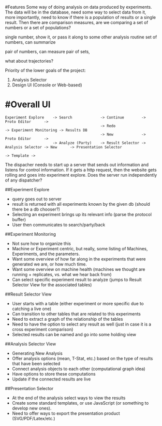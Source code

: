 #Features
Some way of doing analysis on data produced by experiments.
The data will be in the database, need some way to select data from it, more
importantly, need to know if there is a population of results or a single result.
Then there are comparison measures, are we comparing a set of numbers or a set of populations?

single number, show it, or pass it along to some other analysis routine
set of numbers, can summarize

pair of numbers, can measure
pair of sets,

what about trajectories?

Priority of the lower goals of the project:
1. Analysis Selector
2. Design UI (Console or Web-based)

#Overall UI
===========
```
Experiment Explore    -> Search             -> Continue        -> Proto Editor      -> 
                                            -> Redo                                 -> Experiment Monitoring -> Results DB
                                            -> New             -> Proto Editor      -> 
                      -> Analyze (Party)    -> Result Selector -> Analysis Selector -> New      -> Presentation Selector
                                                                                    -> Template ->
```

The dispacher needs to start up a server that sends out information and listens for control information.
If it gets a http request, then the website gets rolling and goes into experiment explore.
Does the server run independently of any dispatcher?

##Experiment Explore
* query goes out to server
* result is returned with all experiments known by the given db (should there be a db chooser?)
* Selecting an experiment brings up its relevant info (parse the protocol buffer)
* User then communicates to search/party/back

##Experiment Monitoring
* Not sure how to organize this
* Machine or Experiment centric, but really, some listing of Machines, Experiments, and the parameters.
* Want some overview of how far along in the experiments that were generated we are, or how much time.
* Want some overview on machine health (machines we thought are running + replicates, vs. what we hear back from)
* Can select specific experiment result to analyze (jumps to Result Selector View for the associated tables)

##Result Selector View
* User starts with a table (either experiment or more specific due to catching a live one)
* Can transition to other tables that are related to this experiments
* Need to extract a graph of the relationship of the tables
* Need to have the option to select any result as well (just in case it is a cross experiment comparison)
* Selected results can be named and go into some holding view

##Analysis Selector View
* Generating New Analysis
* Offer analysis options (mean, T-Stat, etc.) based on the type of results that have been selected
* Connect analysis objects to each other (computational graph idea)
* Have options to store these computations
* Update if the connected results are live

##Presentation Selector
* At the end of the analysis select ways to view the results
* Create some standard templates, or use JavaScript (or something to develop new ones).
* Need to offer ways to export the presentation product (SVG/PDF/Latex/etc.)

